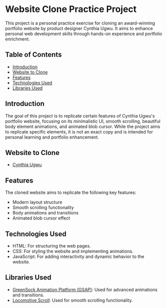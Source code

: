 # Website Clone Practice Project

This project is a personal practice exercise for cloning an award-winning portfolio website by product designer Cynthia Ugwu. It aims to enhance personal web development skills through hands-on experience and portfolio enrichment.

## Table of Contents

- [Introduction](#introduction)
- [Website to Clone](#website-to-clone)
- [Features](#features)
- [Technologies Used](#technologies-used)
- [Libraries Used](#libraries-used)

## Introduction

The goal of this project is to replicate certain features of Cynthia Ugwu's portfolio website, focusing on its minimalistic UI, smooth scrolling, beautiful body element animations, and animated blob cursor. While the project aims to replicate specific elements, it is not an exact copy and is intended for personal learning and portfolio enhancement.

## Website to Clone

- [Cynthia Ugwu](https://www.cynthiaugwu.com/)

## Features

The cloned website aims to replicate the following key features:

- Modern layout structure
- Smooth scrolling functionality
- Body animations and transitions
- Animated blob cursor effect

## Technologies Used

- HTML: For structuring the web pages.
- CSS: For styling the website and implementing animations.
- JavaScript: For adding interactivity and dynamic behavior to the website.

## Libraries Used

- [GreenSock Animation Platform (GSAP)](https://cdnjs.com/libraries/gsap): Used for advanced animations and transitions.
- [Locomotive Scroll](https://github.com/locomotivemtl/locomotive-scroll): Used for smooth scrolling functionality.
